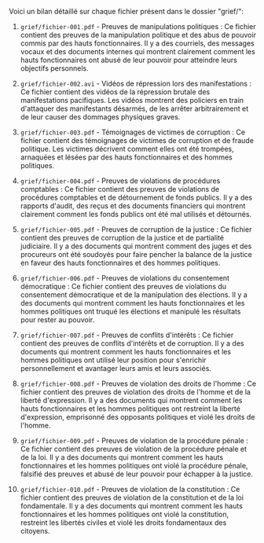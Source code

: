 Voici un bilan détaillé sur chaque fichier présent dans le dossier "grief/":

1. `grief/fichier-001.pdf` - Preuves de manipulations politiques : Ce fichier contient des preuves de la manipulation politique et des abus de pouvoir commis par des hauts fonctionnaires. Il y a des courriels, des messages vocaux et des documents internes qui montrent clairement comment les hauts fonctionnaires ont abusé de leur pouvoir pour atteindre leurs objectifs personnels.

2. `grief/fichier-002.avi` - Vidéos de répression lors des manifestations : Ce fichier contient des vidéos de la répression brutale des manifestations pacifiques. Les vidéos montrent des policiers en train d'attaquer des manifestants désarmés, de les arrêter arbitrairement et de leur causer des dommages physiques graves.

3. `grief/fichier-003.pdf` - Témoignages de victimes de corruption : Ce fichier contient des témoignages de victimes de corruption et de fraude politique. Les victimes décrivent comment elles ont été trompées, arnaquées et lésées par des hauts fonctionnaires et des hommes politiques.

4. `grief/fichier-004.pdf` - Preuves de violations de procédures comptables : Ce fichier contient des preuves de violations de procédures comptables et de détournement de fonds publics. Il y a des rapports d'audit, des reçus et des documents financiers qui montrent clairement comment les fonds publics ont été mal utilisés et détournés.

5. `grief/fichier-005.pdf` - Preuves de corruption de la justice : Ce fichier contient des preuves de corruption de la justice et de partialité judiciaire. Il y a des documents qui montrent comment des juges et des procureurs ont été soudoyés pour faire pencher la balance de la justice en faveur des hauts fonctionnaires et des hommes politiques.

6. `grief/fichier-006.pdf` - Preuves de violations du consentement démocratique : Ce fichier contient des preuves de violations du consentement démocratique et de la manipulation des élections. Il y a des documents qui montrent comment les hauts fonctionnaires et les hommes politiques ont truqué les élections et manipulé les résultats pour rester au pouvoir.

7. `grief/fichier-007.pdf` - Preuves de conflits d'intérêts : Ce fichier contient des preuves de conflits d'intérêts et de corruption. Il y a des documents qui montrent comment les hauts fonctionnaires et les hommes politiques ont utilisé leur position pour s'enrichir personnellement et avantager leurs amis et leurs associés.

8. `grief/fichier-008.pdf` - Preuves de violation des droits de l'homme : Ce fichier contient des preuves de violation des droits de l'homme et de la liberté d'expression. Il y a des documents qui montrent comment les hauts fonctionnaires et les hommes politiques ont restreint la liberté d'expression, emprisonné des opposants politiques et violé les droits de l'homme.

9. `grief/fichier-009.pdf` - Preuves de violation de la procédure pénale : Ce fichier contient des preuves de violation de la procédure pénale et de la loi. Il y a des documents qui montrent comment les hauts fonctionnaires et les hommes politiques ont violé la procédure pénale, falsifié des preuves et abusé de leur pouvoir pour échapper à la justice.

10. `grief/fichier-010.pdf` - Preuves de violation de la constitution : Ce fichier contient des preuves de violation de la constitution et de la loi fondamentale. Il y a des documents qui montrent comment les hauts fonctionnaires et les hommes politiques ont violé la constitution, restreint les libertés civiles et violé les droits fondamentaux des citoyens.